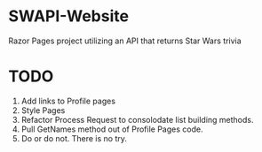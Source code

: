 # SWAPI-Website
Razor Pages project utilizing an API that returns Star Wars trivia

# TODO

1. Add links to Profile pages
2. Style Pages
3. Refactor Process Request to consolodate list building methods.
4. Pull GetNames method out of Profile Pages code.
5. Do or do not. There is no try.
